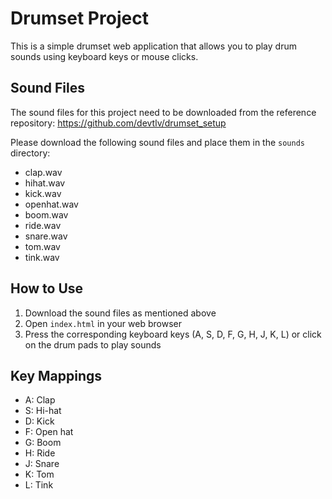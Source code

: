 # Drumset Project

This is a simple drumset web application that allows you to play drum sounds using keyboard keys or mouse clicks.

## Sound Files

The sound files for this project need to be downloaded from the reference repository:
https://github.com/devtlv/drumset_setup

Please download the following sound files and place them in the `sounds` directory:
- clap.wav
- hihat.wav
- kick.wav
- openhat.wav
- boom.wav
- ride.wav
- snare.wav
- tom.wav
- tink.wav

## How to Use

1. Download the sound files as mentioned above
2. Open `index.html` in your web browser
3. Press the corresponding keyboard keys (A, S, D, F, G, H, J, K, L) or click on the drum pads to play sounds

## Key Mappings

- A: Clap
- S: Hi-hat
- D: Kick
- F: Open hat
- G: Boom
- H: Ride
- J: Snare
- K: Tom
- L: Tink
